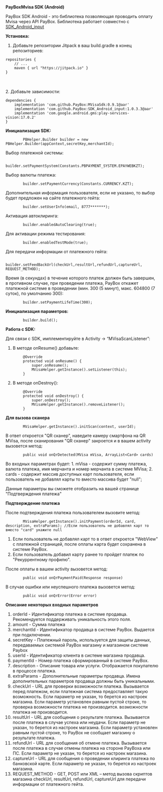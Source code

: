 **PayBoxMvisa SDK (Android)**


PayBox SDK Android - это библиотека позволяющая проводить оплату Mvisa через API PayBox. 
Библиотека работает совместно с [SDK_Android_input](https://github.com/PayBox/SDK_Android_input)


**Установка:**

1. Добавьте репозитории Jitpack в ваш build.gradle в конец репозиториев:
```
repositories {
    // ...
    maven { url "https://jitpack.io" }
}
```
<br><br>
2. Добавьте зависимости:
```
dependencies {
    implementation 'com.github.PayBox:MVisaSdk:0.9.1@aar'
    implementation 'com.github.PayBox:SDK_Android_input:1.0.3.3@aar'
    implementation 'com.google.android.gms:play-services-vision:17.0.2'
}
```
**Инициализация SDK:**
```
        PBHelper.Builder builder = new PBHelper.Builder(appContext,secretKey,merchantId);
```


Выбор платежной системы:
```
        builder.setPaymentSystem(Constants.PBPAYMENT_SYSTEM.EPAYWEBKZT);
```


Выбор валюты платежа:
```
        builder.setPaymentCurrency(Constants.CURRENCY.KZT);
```


Дополнительная информация пользователя, если не указано, то выбор будет предложен на сайте платежного гейта:
```
        builder.setUserInfo(email, 8777*******);
```


Активация автоклиринга:
```
        builder.enabledAutoClearing(true);
```

Для активации режима тестирования:
```
        builder.enabledTestMode(true);
```


Для передачи информации от платежного гейта:
```
        builder.setFeedBackUrl(checkUrl,resultUrl,refundUrl,captureUrl, REQUEST_METHOD);
```

Время (в секундах) в течение которого платеж должен быть завершен, в противном случае, при проведении платежа, PayBox откажет платежной системе в проведении (мин. 300 (5 минут), макс. 604800 (7 суток), по умолчанию 300):
```
        builder.setPaymentLifeTime(300);
```


**Инициализация параметров:**
```
        builder.build();

```
**Работа с SDK:**


Для связи с SDK, имплементируйте в Activity -> “MVisaScanListener”:
1. В методе onResume() добавьте:
```
        @Override
        protected void onResume() {
            super.onResume();
            MVisaHelper.getInstance().setListener(this);
        }
```
2. В методе onDestroy():
```
        @Override
        protected void onDestroy() {
            super.onDestroy();
            MVisaHelper.getInstance().removeListener();
        }
```

**Для вызова сканера** 
```
        MVisaHelper.getInstance().initScan(context, userId);  
```
В ответ откроется "QR сканер", наведите камеру смартфона на QR MVisa, после сканирования "QR сканер" закроется и в вашем activity вызовется метод:
```
        public void onQrDetected(MVisa mVisa, ArrayList<Card> cards)
```
Во входных параметрах будет:
    1. mVisa - содержит сумму платежа, валюта платежа, имя мерчанта и номер мерчанта в системе MVisa;
    2. cards - содержит массив доступных карт пользователя, если пользователь не добавлял карты то вместо массива будет "null";

Данные параметры вы сможете отобразить на вашей странице "Подтверждения платежа"


**Подтверждение платежа**

После подтверждения платежа пользователем вызовите метод:
```        
        MVisaHelper.getInstance().initPayment(orderId, card, description, extraParams); //Если пользователь не добавлял карт то вместо "card" укажите null
```
1. Если пользователь не добавлял карт то в ответ откроется "WebView" с платежной страницей, после оплаты карта будет сохранена в системе PayBox.
2. Если пользователь добавил карту ранее то пройдет платеж по "Рекуррентному профилю".

После оплаты в вашем activity вызовется метод:
```
        public void onQrPaymentPaid(Response response)
```

В случае ошибки или неуспешного платежа вызовется метод:
```
        public void onQrError(Error error)
```

**Описание некоторых входных параметров**

1. orderId - Идентификатор платежа в системе продавца. Рекомендуется поддерживать уникальность этого поля.
2. amount - Сумма платежа
3. merchantId - Идентификатор продавца в системе PayBox. Выдается при подключении.
4. secretKey - Платежный пароль, используется для защиты данных, передаваемых системой PayBox магазину и магазином системе Paybox
5. userId - Идентификатор клиента в системе магазина продавца.
6. paymentId - Номер платежа сформированный в системе PayBox.
7. description - Описание товара или услуги. Отображается покупателю в процессе платежа.
8. extraParams - Дополнительные параметры продавца. Имена дополнительных параметров продавца должны быть уникальными. 
9. checkUrl - URL для проверки возможности платежа. Вызывается перед платежом, если платежная система предоставляет такую возможность. Если параметр не указан, то берется из настроек магазина. Если параметр установлен равным пустой строке, то проверка возможности платежа не производится.                                                                                                                                       возможности платежа не производится.
10. resultUrl - URL для сообщения о результате платежа. Вызывается после платежа в случае успеха или неудачи. Если параметр не указан, то берется из настроек магазина. Если параметр установлен равным пустой строке, то PayBox не сообщает магазину о результате платежа.
11. refundUrl - URL для сообщения об отмене платежа. Вызывается после платежа в случае отмены платежа на стороне PayBoxа или ПС. Если параметр не указан, то берется из настроек магазина.
12. captureUrl - URL для сообщения о проведении клиринга платежа по банковской карте. Если параметр не указан, то берется из настроек магазина.
13. REQUEST_METHOD - GET, POST или XML – метод вызова скриптов магазина checkUrl, resultUrl, refundUrl, captureUrl для передачи информации от платежного гейта.